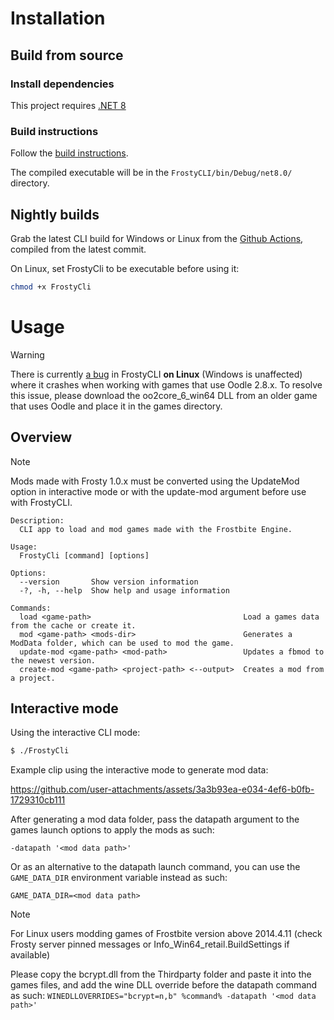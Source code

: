 # Installation

## Build from source

### Install dependencies
This project requires [.NET 8](https://learn.microsoft.com/en-us/dotnet/core/install/)

### Build instructions
Follow the [build instructions](https://github.com/FrostyToolsuite/FrostyToolsuite?tab=readme-ov-file#from-source).

The compiled executable will be in the `FrostyCLI/bin/Debug/net8.0/` directory.

## Nightly builds
Grab the latest CLI build for Windows or Linux from the [Github Actions](https://github.com/FrostyToolsuite/FrostyToolsuite/actions), compiled from the latest commit.

On Linux, set FrostyCli to be executable before using it:
```bash
chmod +x FrostyCli
```

# Usage
> [!WARNING]
> There is currently [a bug](https://github.com/McSimp/linoodle/issues/5) in FrostyCLI **on Linux** (Windows is unaffected) where it crashes when working with games that use Oodle 2.8.x. To resolve this issue, please download the oo2core_6_win64 DLL from an older game that uses Oodle and place it in the games directory.

## Overview
> [!NOTE]
> Mods made with Frosty 1.0.x must be converted using the UpdateMod option in interactive mode or with the update-mod argument before use with FrostyCLI.
```
Description:
  CLI app to load and mod games made with the Frostbite Engine.

Usage:
  FrostyCli [command] [options]

Options:
  --version       Show version information
  -?, -h, --help  Show help and usage information

Commands:
  load <game-path>                                  Load a games data from the cache or create it.
  mod <game-path> <mods-dir>                        Generates a ModData folder, which can be used to mod the game.
  update-mod <game-path> <mod-path>                 Updates a fbmod to the newest version.
  create-mod <game-path> <project-path> <--output>  Creates a mod from a project.
```

## Interactive mode
Using the interactive CLI mode:
```bash
$ ./FrostyCli
```
Example clip using the interactive mode to generate mod data:



https://github.com/user-attachments/assets/3a3b93ea-e034-4ef6-b0fb-1729310cb111


After generating a mod data folder, pass the datapath argument to the games launch options to apply the mods as such:

```-datapath '<mod data path>'```

Or as an alternative to the datapath launch command, you can use the `GAME_DATA_DIR` environment variable instead as such:

```GAME_DATA_DIR=<mod data path>```


> [!NOTE]
> For Linux users modding games of Frostbite version above 2014.4.11 (check Frosty server pinned messages or Info_Win64_retail.BuildSettings if available) 
> 
> Please copy the bcrypt.dll from the Thirdparty folder and paste it into the games files, and add the wine DLL override before the datapath command as such:
> ```WINEDLLOVERRIDES="bcrypt=n,b" %command% -datapath '<mod data path>'```